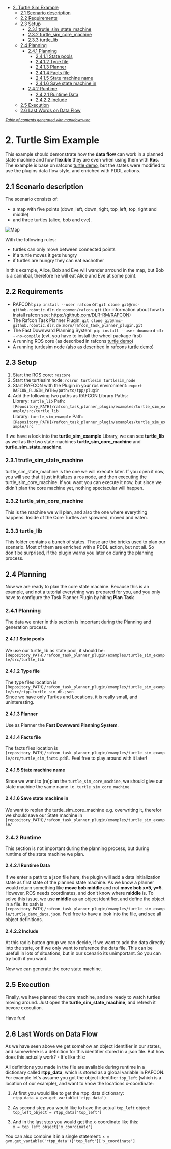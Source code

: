 - [2. Turtle Sim Example](#2-turtle-sim-example)
  * [2.1 Scenario description](#21-scenario-description)
  * [2.2 Requirements](#22-requirements)
  * [2.3 Setup](#23-setup)
    + [2.3.1 trutle_sim_state_machine](#231-trutle%5Fsim%5Fstate%5Fmachine)
    + [2.3.2 turtle_sim_core_machine](#232-turtle%5Fsim%5Fcore%5Fmachine)
    + [2.3.3 turtle_lib](#233-turtle%5Flib)
  * [2.4 Planning](#24-planning)
    + [2.4.1 Planning](#241-planning)
      - [2.4.1.1 State pools](#2411-state-pools)
      - [2.4.1.2 Type file](#2412-type-file)
      - [2.4.1.3 Planner](#2413-planner)
      - [2.4.1.4 Facts file](#2414-facts-file)
      - [2.4.1.5 State machine name](#2415-state-machine-name)
      - [2.4.1.6 Save state machine in](#2416-save-state-machine-in)
    + [2.4.2 Runtime](#242-runtime)
      - [2.4.2.1 Runtime Data](#2421-runtime-data)
      - [2.4.2.2 Include](#2422-include)
  * [2.5 Execution](#25-execution)
  * [2.6 Last Words on Data Flow](#26-last-words-on-data-flow)  
  
<small><i><a href='http://ecotrust-canada.github.io/markdown-toc/'>Table of contents generated with markdown-toc</a></i></small>


# 2. Turtle Sim Example

This example should demonstrate how the **data flow** can work in a planned state machine and how **flexible** they are even when using them with **Ros**.
The example is base on rafcons [turtle demo](https://rafcon.readthedocs.io/en/latest/tutorials.html#starting-the-basic-turtle-demo-state-machine-using-ros), but the states were modified to use the plugins data flow style, and enriched with PDDL actions.

## 2.1 Scenario description
The scenario consists of:
- a map with five points (down_left, down_right, top_left, top_right and middle) 
- and three turtles (alice, bob and eve).

![Map](doc/turtle_example_scenario.png "Map")



With the following rules:
- turtles can only move between connected points
- if a turtle moves it gets hungry
- if turtles are hungry they can eat eachother

In this example, Alice, Bob and Eve will wander arround in the map, but Bob is a cannibal, therefore he will eat Alice and Eve at some point.



## 2.2 Requirements 
 - RAFCONː `pip install --user rafcon` orː `git clone git@rmc-github.robotic.dlr.de:common/rafcon.git` (for information about how to install rafcon see: https://github.com/DLR-RM/RAFCON)
 - The Rafcon Task Planner Pluginː `git clone git@rmc-github.robotic.dlr.de:moro/rafcon_task_planner_plugin.git`
 - The Fast Downward Planning Systemː `pip install --user downward-dlr --no-compile` (evt. you have to install the wheel package first) 
 - A running ROS core (as described in rafcons [turtle demo](https://rafcon.readthedocs.io/en/latest/tutorials.html#starting-the-basic-turtle-demo-state-machine-using-ros))
 - A running turtlesim node (also as described in rafcons [turtle demo](https://rafcon.readthedocs.io/en/latest/tutorials.html#starting-the-basic-turtle-demo-state-machine-using-ros))

## 2.3 Setup
1. Start the ROS core: `roscore`
2. Start the turtlesim node: `rosrun turtlesim turtlesim_node`
3. Start RAFCON with the Plugin in your ros environment: `export RAFCON_PLUGIN_PATH=/path/to/tpp/plugin`
4. Add the following two paths as RAFCON Library Paths:   
   Library: `turtle_lib` Path: `[Repository_PATH]/rafcon_task_planner_plugin/examples/turtle_sim_example/src/turtle_lib`  
   Library: `turtle_sim_example` Path: `[Repository_PATH]/rafcon_task_planner_plugin/examples/turtle_sim_example/src`  

If we have a look into the **turtle_sim_example** Library, we can see **turtle_lib** as well as the two state machines **turtle_sim_core_machine** and **turtle_sim_state_machine**.

### 2.3.1 trutle_sim_state_machine  
turtle_sim_state_machine is the one we will execute later. If you open it now, you will see that it just initializes a ros node, and then executing the turtle_sim_core_machine. If you want you can execute it now, but since we didn't plan the core machine yet, nothing spectacular will happen.

### 2.3.2 turtle_sim_core_machine   
This is the machine we will plan, and also the one where everything happens. Inside of the Core Turtles are spawned, moved and eaten.

### 2.3.3 turtle_lib  
This folder contains a bunch of states. These are the bricks used to plan our scenario. Most of them are enriched with a PDDL action, but not all. So don't be surprised, if the plugin warns you later on during the planning process. 

## 2.4 Planning

Now we are ready to plan the core state machine. Because this is an example, and not a tutorial everything was prepared for you, and you only have to configure the Task Planner Plugin by hiting **Plan Task**

### 2.4.1 Planning
The data we enter in this section is important during the Planning and generation process.
#### 2.4.1.1 State pools
We use our turtle_lib as state pool, it should be:  `[Repository_PATH]/rafcon_task_planner_plugin/examples/turtle_sim_example/src/turtle_lib`

#### 2.4.1.2 Type file
The type files location is `[Repository_PATH]/rafcon_task_planner_plugin/examples/turtle_sim_example/src/rtpp-turtle_sim_db.json`  
Since we have only Turtles and Locations, it is really small, and uninteresting.

#### 2.4.1.3 Planner
Use as Planner the **Fast Downward Planning System**.

#### 2.4.1.4 Facts file 
The facts files location is `[repository_PATH]/rafcon_task_planner_plugin/examples/turtle_sim_example/src/turtle_sim_facts.pddl`.
Feel free to play around with it later!

#### 2.4.1.5 State machine name
Since we want to (re)plan the `turtle_sim_core_machine`, we should give our state machine the same name i.e. `turtle_sim_core_machine`.

#### 2.4.1.6 Save state machine in
We want to replan the turtle_sim_core_machine e.g. overwriting it, therefor we should save our State machine in `[repository_PATH]/rafcon_task_planner_plugin/examples/turtle_sim_example/`

### 2.4.2 Runtime
This section is not important during the planning process, but during runtime of the state machine we plan.
#### 2.4.2.1 Runtime Data
If we enter a path to a json file here, the plugin will add a data initialization state as first state of the planned state machine.
As we know a planner would return something like **move bob middle** and not **move bob x=5, y=5**. However, ROS needs coordinates, and don't know where **middle** is. To solve this issue, we use **middle** as an object identifier, and define the object in a file. Its path is `[repository_PATH]/rafcon_task_planner_plugin/examples/turtle_sim_example/turtle_demo_data.json`.
Feel free to have a look into the file, and see all object definitions.

#### 2.4.2.2 Include
At this radio button group we can decide, if we want to add the data directly into the state, or if we only want to reference the data file. This can be usefull in lots of situations, but in our scenario its unimportant. So you can try both if you want. 

Now we can generate the core state machine.

## 2.5 Execution
Finally, we have planned the core machine, and are ready to watch turtles moving around. Just open the **turtle_sim_state_machine**, and refresh it bevore execution. 

Have fun!


## 2.6 Last Words on Data Flow

As we have seen above we get somehow an object identifier in our states, and somewhere is a definition for this identifier stored in a json file. But how does this actually work? - It's like this:

All definitions you made in the file are available during runtime in a dictionary called **rtpp_data**, which is stored as a global variable in RAFCON. For example let's assume you got the object identifier `top_left` (which is a location of our example), and want to know the locations x-coordinate: 

1. At first you would like to get the rtpp_data dictionary:   
   `rtpp_data = gvm.get_variable('rtpp_data')`

2. As second step you would like to have the actual `top_left` object:  
  `top_left_object = rtpp_data['top_left']`

3. And in the last step you would get the x-coordinate like this:  
   `x = top_left_object['x_coordinate']`
   
You can also combine it in a single statement: `x = gvm.get_variable('rtpp_data')['top_left']['x_coordinate']`







